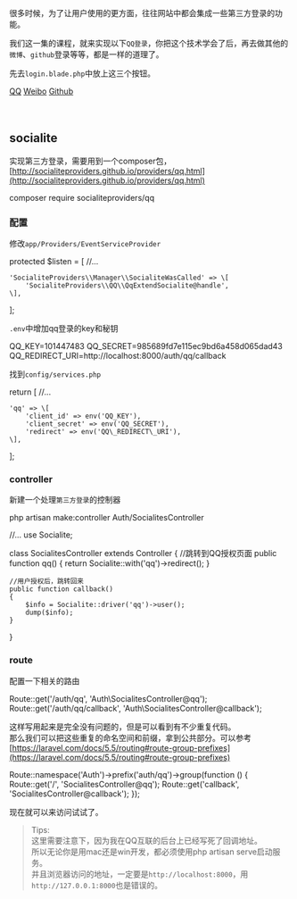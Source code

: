 很多时候，为了让用户使用的更方面，往往网站中都会集成一些第三方登录的功能。

我们这一集的课程，就来实现以下`QQ登录`，你把这个技术学会了后，再去做其他的`微博`、`github`登录等等，都是一样的道理了。

先去`login.blade.php`中放上这三个按钮。

<div class="am-btn-group">
    <a href="/auth/qq" class="am-btn am-btn-secondary am-btn-sm"><i class="am-icon-qq am-icon-sm"></i> QQ</a>
    <a href="#" class="am-btn am-btn-danger am-btn-sm"><i class="am-icon-weibo am-icon-sm"></i> Weibo</a>
    <a href="#" class="am-btn am-btn-default am-btn-sm"><i class="am-icon-github am-icon-sm"></i> Github</a>
</div>
<br>
<br>

socialite
---------

实现第三方登录，需要用到一个composer包，[http://socialiteproviders.github.io/providers/qq.html](http://socialiteproviders.github.io/providers/qq.html)

composer require socialiteproviders/qq

### 配置

修改`app/Providers/EventServiceProvider`

protected $listen = \[
    //...

    'SocialiteProviders\\Manager\\SocialiteWasCalled' => \[
        'SocialiteProviders\\QQ\\QqExtendSocialite@handle',
    \],
\];

`.env`中增加qq登录的key和秘钥

QQ_KEY=101447483
QQ_SECRET=985689fd7e115ec9bd6a458d065dad43
QQ\_REDIRECT\_URI=http://localhost:8000/auth/qq/callback

找到`config/services.php`

return \[
    //...

    'qq' => \[
        'client_id' => env('QQ_KEY'),
        'client_secret' => env('QQ_SECRET'),
        'redirect' => env('QQ\_REDIRECT\_URI'),
    \],
\];

### controller

新建一个处理`第三方登录`的控制器

php artisan make:controller Auth/SocialitesController

//...
use Socialite;

class SocialitesController extends Controller
{
    //跳转到QQ授权页面
    public function qq()
    {
        return Socialite::with('qq')->redirect();
    }

    //用户授权后，跳转回来
    public function callback()
    {
        $info = Socialite::driver('qq')->user();
        dump($info);
    }
}

### route

配置一下相关的路由

Route::get('/auth/qq', 'Auth\\SocialitesController@qq');
Route::get('/auth/qq/callback', 'Auth\\SocialitesController@callback');

这样写用起来是完全没有问题的，但是可以看到有不少重复代码。  
那么我们可以把这些重复的命名空间和前缀，拿到公共部分。可以参考[https://laravel.com/docs/5.5/routing#route-group-prefixes](https://laravel.com/docs/5.5/routing#route-group-prefixes)

Route::namespace('Auth')->prefix('auth/qq')->group(function () {
    Route::get('/', 'SocialitesController@qq');
    Route::get('callback', 'SocialitesController@callback');
});

现在就可以来访问试试了。

> Tips:  
> 这里需要注意下，因为我在QQ互联的后台上已经写死了回调地址。  
> 所以无论你是用mac还是win开发，都必须使用php artisan serve启动服务。  
> 并且浏览器访问的地址，一定要是`http://localhost:8000`，用`http://127.0.0.1:8000`也是错误的。